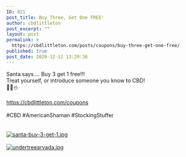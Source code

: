 ```yaml
---
ID: 821
post_title: Buy Three, Get One FREE!
author: cbdlittleton
post_excerpt: ""
layout: post
permalink: >
  https://cbdlittleton.com/posts/coupons/buy-three-get-one-free/
published: true
post_date: 2020-12-11 13:29:36
---
```

<html><head></head><body>
Santa says.... Buy 3 get 1 free!!! <br />Treat yourself, or introduce someone you know to CBD!<br />🎅🎄⛄<br /><br /><a href="https://cbdlittleton.com/coupons">https://cbdlittleton.com/coupons</a><span> <br /><br />#CBD #AmericanShaman #StockingStuffer<br /></span>
</body>
</html><br/><br/><a href="https://snd-videos.s3.amazonaws.com/288012/1607718314401.jpg"  title="santa-buy-3-get-1.jpg" ><img src="https://snd-videos.s3.amazonaws.com/288012/1607718314401.jpg" alt="santa-buy-3-get-1.jpg" title="santa-buy-3-get-1.jpg" /></a><br/><br/><a href="https://cbdlittleton.com/wp-content/uploads/2020/12/1607718316839.jpg"  title="undertreearvada.jpg" ><img src="https://cbdlittleton.com/wp-content/uploads/2020/12/1607718316839.jpg" alt="undertreearvada.jpg" title="undertreearvada.jpg" /></a>